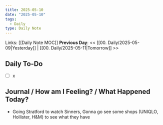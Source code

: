 ```yaml
---
title: 2025-05-10
date: "2025-05-10"
tags:
  - Daily
type: Daily Note
---
```


Links: [[Daily Note MOC]]
**Previous Day**: << [[00. Daily/2025-05-09|Yesterday]] | [[00. Daily/2025-05-11|Tomorrow]] >>

## Daily To-Do
- [ ] x
## Journal / How am I Feeling? / What Happened Today?
- Going Stratford to watch Sinners, Gonna go see some shops (UNIQLO, Hollister, H&M) to see what they have